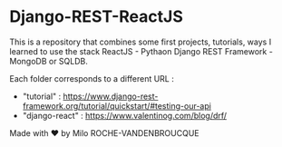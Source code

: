 # Django-REST-ReactJS 

This is a repository that combines some first projects, tutorials, ways I learned to use the stack ReactJS - Pythaon Django REST Framework - MongoDB or SQLDB.

Each folder corresponds to a different URL : 
  - "tutorial" : https://www.django-rest-framework.org/tutorial/quickstart/#testing-our-api
  - "django-react" : https://www.valentinog.com/blog/drf/
  
Made with ❤️ by Milo ROCHE-VANDENBROUCQUE 
